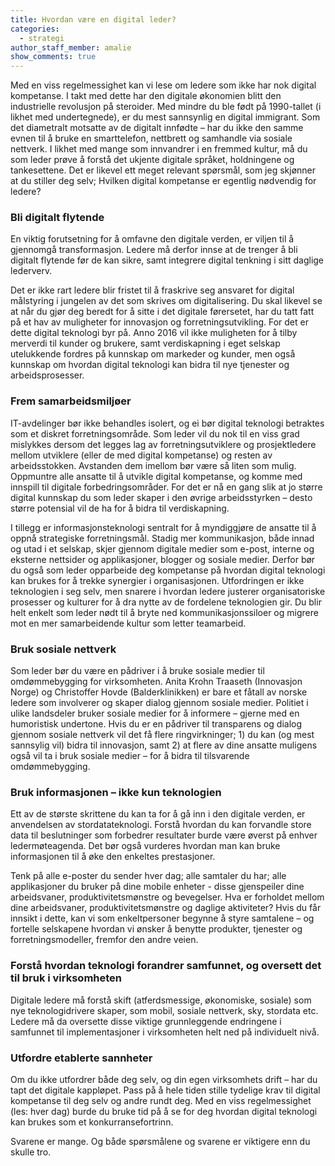 ```yaml
---
title: Hvordan være en digital leder?
categories:
  - strategi
author_staff_member: amalie
show_comments: true
---
```

Med en viss regelmessighet kan vi lese om ledere som ikke har nok digital kompetanse. I takt med dette har den digitale økonomien blitt den industrielle revolusjon på steroider. Med mindre du ble født på 1990-tallet (i likhet med undertegnede), er du mest sannsynlig en digital immigrant. Som det diametralt motsatte av de digitalt innfødte – har du ikke den samme evnen til å bruke en smarttelefon, nettbrett og samhandle via sosiale nettverk. I likhet med mange som innvandrer i en fremmed kultur, må du som leder prøve å forstå det ukjente digitale språket, holdningene og tankesettene. Det er likevel ett meget relevant spørsmål, som jeg skjønner at du stiller deg selv; Hvilken digital kompetanse er egentlig nødvendig for ledere?


### Bli digitalt flytende
En viktig forutsetning for å omfavne den digitale verden, er viljen til å gjennomgå transformasjon. Ledere må derfor innse at de trenger å bli digitalt flytende før de kan sikre, samt integrere digital tenkning i sitt daglige lederverv.

Det er ikke rart ledere blir fristet til å fraskrive seg ansvaret for digital målstyring i jungelen av det som skrives om digitalisering. Du skal likevel se at når du gjør deg beredt for å sitte i det digitale førersetet, har du tatt fatt på et hav av muligheter for innovasjon og forretningsutvikling. For det er dette digital teknologi byr på. Anno 2016 vil ikke muligheten for å tilby merverdi til kunder og brukere, samt verdiskapning i eget selskap utelukkende fordres på kunnskap om markeder og kunder, men også kunnskap om hvordan digital teknologi kan bidra til nye tjenester og arbeidsprosesser.  

### Frem samarbeidsmiljøer
IT-avdelinger bør ikke behandles isolert, og ei bør digital teknologi betraktes som et diskret forretningsområde. Som leder vil du nok til en viss grad mislykkes dersom det legges lag av forretningsutviklere og prosjektledere mellom utviklere (eller de med digital kompetanse) og resten av arbeidsstokken. Avstanden dem imellom bør være så liten som mulig. Oppmuntre alle ansatte til å utvikle digital kompetanse, og komme med innspill til digitale forbedringsområder. For det er nå en gang slik at jo større digital kunnskap du som leder skaper i den øvrige arbeidsstyrken – desto større potensial vil de ha for å bidra til verdiskapning.

I tillegg er informasjonsteknologi sentralt for å myndiggjøre de ansatte til å oppnå strategiske forretningsmål. Stadig mer kommunikasjon, både innad og utad i et selskap, skjer gjennom digitale medier som e-post, interne og eksterne nettsider og applikasjoner, blogger og sosiale medier. Derfor bør du også som leder opparbeide deg kompetanse på hvordan digital teknologi kan brukes for å trekke synergier i organisasjonen. Utfordringen er ikke teknologien i seg selv, men snarere i hvordan ledere justerer organisatoriske prosesser og kulturer for å dra nytte av de fordelene teknologien gir. Du blir helt enkelt som leder nødt til å bryte ned kommunikasjonssiloer og migrere mot en mer samarbeidende kultur som letter teamarbeid.

### Bruk sosiale nettverk
Som leder bør du være en pådriver i å bruke sosiale medier til omdømmebygging for virksomheten. Anita Krohn Traaseth (Innovasjon Norge) og Christoffer Hovde (Balderklinikken) er bare et fåtall av norske ledere som involverer og skaper dialog gjennom sosiale medier. Politiet i ulike landsdeler bruker sosiale medier for å informere – gjerne med en humoristisk undertone. Hvis du er en pådriver til transparens og dialog gjennom sosiale nettverk vil det få flere ringvirkninger; 1) du kan (og mest sannsylig vil) bidra til innovasjon, samt 2) at flere av dine ansatte muligens også vil ta i bruk sosiale medier – for å bidra til tilsvarende omdømmebygging.

### Bruk informasjonen – ikke kun teknologien
Ett av de største skrittene du kan ta for å gå inn i den digitale verden, er anvendelsen av stordatateknologi. Forstå hvordan du kan forvandle store data til beslutninger som forbedrer resultater burde være øverst på enhver ledermøteagenda. Det bør også vurderes hvordan man kan bruke informasjonen til å øke den enkeltes prestasjoner.

Tenk på alle e-poster du sender hver dag; alle samtaler du har; alle applikasjoner du bruker på dine mobile enheter - disse gjenspeiler dine arbeidsvaner, produktivitetsmønstre og bevegelser. Hva er forholdet mellom dine arbeidsvaner, produktivitetsmønstre og daglige aktiviteter? Hvis du får innsikt i dette, kan vi som enkeltpersoner begynne å styre samtalene – og fortelle selskapene hvordan vi ønsker å benytte produkter, tjenester og forretningsmodeller, fremfor den andre veien.

### Forstå hvordan teknologi forandrer samfunnet, og oversett det til bruk i virksomheten
Digitale ledere må forstå skift (atferdsmessige, økonomiske, sosiale) som nye teknologidrivere skaper, som mobil, sosiale nettverk, sky, stordata etc. Ledere må da oversette disse viktige grunnleggende endringene i samfunnet til implementasjoner i virksomheten helt ned på individuelt nivå.

### Utfordre etablerte sannheter
Om du ikke utfordrer både deg selv, og din egen virksomhets drift – har du tapt det digitale kappløpet. Pass på å hele tiden stille tydelige krav til digital kompetanse til deg selv og andre rundt deg. Med en viss regelmessighet (les: hver dag) burde du bruke tid på å se for deg hvordan digital teknologi kan brukes som et konkurransefortrinn.

Svarene er mange. Og både spørsmålene og svarene er viktigere enn du skulle tro.
